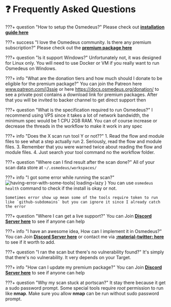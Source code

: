 # :question: Frequently Asked Questions

???+ question "How to setup the Osmedeus?"
    Please check out **[installation guide here](/installation/)**

???+ success "I love the Osmedeus community. Is there any premium subscription?"
    Please check out the **[premium package here](/premium/)**

???+ question "Is it support Windows?"
    Unfortunately not, it was designed for Linux only. You will need to use Docker or VM if you really want to run Osmedeus on Windows.

???+ info "What are the donation tiers and how much should I donate to be eligible for the premium package?"
    You can join the Patreon here www.patreon.com/j3ssie or here https://docs.osmedeus.org/donation/ to see a private post contains a download link for premium packages. 
    After that you will be invited to backer channel to get direct support then

???+ question "What is the specification required to run Osmedeus?"
    I recommend using VPS since it takes a lot of network bandwidth, the minimum spec would be 1 CPU 2GB RAM. You can of course increase or decrease the threads in the workflow to make it work in any spec

???+ info "Does the X scan run tool Y or not??"
    1. Read the flow and module files to see what a step actually run
    2. Seriously, read the flow and module files.
    3. Remember that you were warned twice about reading the flow and module files.
    4. Just search your tool command no the workflow folder.

???+ question "Where can I find result after the scan done?"
    All of your scan data store at `~/.osmedeus/workspaces/`

???+ info "I got some error while running the scan?"
    ![having-error-with-some-tools](/static/faq/having-error-with-some-tools.png){ loading=lazy }
    You can use `osmedeus health` command to check if the install is okay or not.

    Sometimes error show up mean some of the tools require token to run like `github-subdomains` but you can ignore it since I already catch the error

???+ question "Where I can get a live support?"
    You can Join **[Discord Server here](https://discord.gg/gy4SWhpaPU)** to see if anyone can help

???+ info "I have an awesome idea, How can I implement it in Osmedeus?"
    You can Join **[Discord Server here](https://discord.gg/gy4SWhpaPU)** or contact me via **[:material-twitter: here](https://twitter.com/OsmedeusEngine)** to see if it worth to add.

???+ question "I ran the scan but there's no vulnerability found?"
    It's simply that there's no vulnerability. It very depends on your Target.


???+ info "How can I update my premium package?"
    You can Join **[Discord Server here](https://discord.gg/gy4SWhpaPU)** to see if anyone can help

???+ question "Why my scan stuck at portscan?"
    It stay there because it get a sudo password prompt. Some special tools require *root* permission to run like **nmap**. Make sure you allow **nmap** can be run without sudo password prompt.



